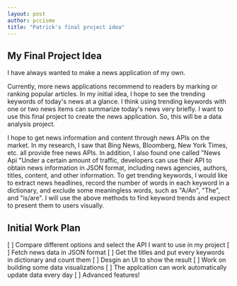 ```yaml
---
layout: post
author: pccisme
title: "Patrick's final project idea"
---
```


## My Final Project Idea

I have always wanted to make a news application of my own. 

Currently, more news applications recommend to readers by marking or ranking popular articles. In my initial idea, I hope to see the trending keywords of today's news at a glance. I think using trending keywords with one or two news items can summarize today's news very briefly. I want to use this final project to create the news application. So, this will be a data analysis project.

I hope to get news information and content through news APIs on the market. In my research, I saw that Bing News, Bloomberg, New York Times, etc. all provide free news APIs. In addition, I also found one called "News Api "Under a certain amount of traffic, developers can use their API to obtain news information in JSON format, including news agencies, authors, titles, content, and other information. To get trending keywords, I would like to extract news headlines, record the number of words in each keyword in a dictionary, and exclude some meaningless words, such as "A/An", "The", and "is/are". I will use the above methods to find keyword trends and expect to present them to users visually.

## Initial Work Plan
[ ] Compare different options and select the API I want to use in my project
[ ] Fetch news data in JSON format
[ ] Get the titles and put every keywords in dictionary and count them
[ ] Desgin an UI to show the result
[ ] Work on building some data visualizations
[ ] The applcation can work automatically update data every day
[ ] Advanced features!
